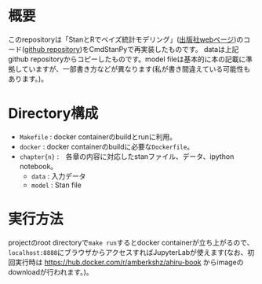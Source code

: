 # 概要

このrepositoryは「StanとRでベイズ統計モデリング」([出版社webページ](https://www.kyoritsu-pub.co.jp/bookdetail/9784320112421))のコード([github repository](https://github.com/MatsuuraKentaro/RStanBook))をCmdStanPyで再実装したものです。
dataは上記github repositoryからコピーしたものです。model fileは基本的に本の記載に準拠していますが、一部書き方などが異なります(私が書き間違えている可能性もあります。)。


# Directory構成

* `Makefile` : docker containerのbuildとrunに利用。
* `docker` : docker containerのbuildに必要な`Dockerfile`。
* `chapter{n}` :　各章の内容に対応したstanファイル、データ、ipython notebook。
    * `data` : 入力データ
    * `model` : Stan file


# 実行方法

projectのroot directoryで`make run`するとdocker containerが立ち上がるので、`localhost:8888`にブラウザからアクセスすればJupyterLabが使えます(なお、初回実行時は https://hub.docker.com/r/amberkshz/ahiru-book からimageのdownloadが行われます。)。
